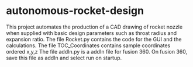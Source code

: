 # autonomous-rocket-design
This project automates the production of a CAD drawing of rocket nozzle when supplied with basic design parameters such as throat radius and expansion ratio.
The file Rocket.py contains the code for the GUI and the calculations.
The file TOC_Coordinates contains sample coordinates ordered x,y,z
The file addIn.py is a addIn file for fusion 360. On fusion 360, save this file as addIn and select run on startup.

